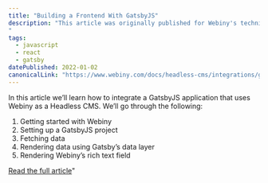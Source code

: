 ```yaml
---
title: "Building a Frontend With GatsbyJS"
description: "This article was originally published for Webiny's technical documentation portal and takes readers through how to build a frontend for Webiny Headless CMS with Gatsby.
"
tags: 
  - javascript
  - react
  - gatsby
datePublished: 2022-01-02
canonicalLink: "https://www.webiny.com/docs/headless-cms/integrations/gatsby"
---
```

In this article we’ll learn how to integrate a GatsbyJS application that uses Webiny as a Headless CMS. We’ll go through the following:

1.  Getting started with Webiny
2.  Setting up a GatsbyJS project
3.  Fetching data
4.  Rendering data using Gatsby’s data layer
5.  Rendering Webiny’s rich text field

[Read the full article](https://www.webiny.com/docs/headless-cms/integrations/gatsby)"